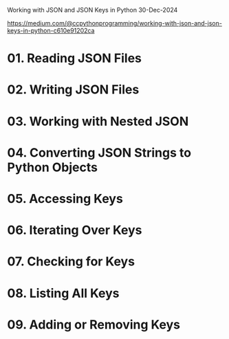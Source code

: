Working with JSON and JSON Keys in Python
30-Dec-2024

https://medium.com/@ccpythonprogramming/working-with-json-and-json-keys-in-python-c610e91202ca


# 01. Reading JSON Files
# 02. Writing JSON Files
# 03. Working with Nested JSON
# 04. Converting JSON Strings to Python Objects
# 05. Accessing Keys
# 06. Iterating Over Keys
# 07. Checking for Keys
# 08. Listing All Keys
# 09. Adding or Removing Keys